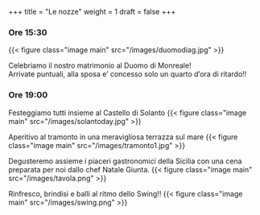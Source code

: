 +++
title = "Le nozze"
weight = 1
draft = false
+++


### Ore 15:30
{{< figure class="image main" src="/images/duomodiag.jpg" >}}

Celebriamo il nostro matrimonio al Duomo di Monreale! <br>
Arrivate puntuali, alla sposa e’ concesso solo un quarto d’ora di ritardo!!


### Ore 19:00

Festeggiamo tutti insieme al Castello di Solanto
{{< figure class="image main" src="/images/solantoday.jpg" >}}

Aperitivo al tramonto in una meravigliosa terrazza sul mare
{{< figure class="image main" src="/images/tramonto1.jpg" >}}

Degusteremo assieme i piaceri gastronomici della Sicilia con
una  cena preparata per noi dallo chef Natale Giunta.
{{< figure class="image main" src="/images/tavola.png" >}}

Rinfresco, brindisi e balli al ritmo dello Swing!!
{{< figure class="image main" src="/images/swing.png" >}}
